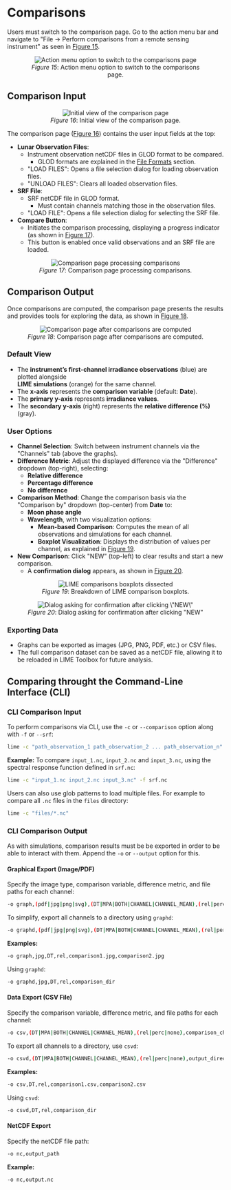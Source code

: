 # Comparisons

Users must switch to the comparison page. Go to the action menu bar and navigate
to "File → Perform comparisons from a remote sensing instrument" as seen in [Figure 15](#fig-15).

<figure align="center" id="fig-15">
    <img src="../../images/user_guide/action_to_comparisons.png" alt="Action menu option to switch to the comparisons page"/>
    <figcaption><i>Figure 15</i>: Action menu option to switch to the comparisons page.</figcaption>
</figure>

## Comparison Input

<figure align="center" id="fig-16">
    <img src="../../images/user_guide/initial_comparison_page.png" alt="Initial view of the comparison page"/>
    <figcaption><i>Figure 16</i>: Initial view of the comparison page.</figcaption>
</figure>

The comparison page ([Figure 16](#fig-16)) contains the user input fields at the top:
- **Lunar Observation Files**:
  - Instrument observation netCDF files in GLOD format to be compared.
    - GLOD formats are explained in the [File Formats](./formats.md) section.
  - "LOAD FILES": Opens a file selection dialog for loading observation files.
  - "UNLOAD FILES": Clears all loaded observation files.
- **SRF File**:
  - SRF netCDF file in GLOD format.
    - Must contain channels matching those in the observation files.
  - "LOAD FILE": Opens a file selection dialog for selecting the SRF file.
- **Compare Button**:
  - Initiates the comparison processing, displaying a progress indicator (as shown in [Figure 17](#fig-17)).
  - This button is enabled once valid observations and an SRF file are loaded.

<figure align="center" id="fig-17">
    <img src="../../images/user_guide/processing_comparison_page.png" alt="Comparison page processing comparisons"/>
    <figcaption><i>Figure 17</i>: Comparison page processing comparisons.</figcaption>
</figure>

## Comparison Output

Once comparisons are computed, the comparison page presents the results and
provides tools for exploring the data, as shown in [Figure 18](#fig-18).

<figure align="center" id="fig-18">
    <img src="../../images/user_guide/comparison_finished.png" alt="Comparison page after comparisons are computed"/>
    <figcaption><i>Figure 18</i>: Comparison page after comparisons are computed.</figcaption>
</figure>

### Default View
- The **instrument’s first-channel irradiance observations** (blue) are plotted alongside  
  **LIME simulations** (orange) for the same channel.
- The **x-axis** represents the **comparison variable** (default: **Date**).
- The **primary y-axis** represents **irradiance values**.
- The **secondary y-axis** (right) represents the **relative difference (%)** (gray).

### User Options
- **Channel Selection**: Switch between instrument channels via the "Channels" tab (above the graphs).
- **Difference Metric**: Adjust the displayed difference via the "Difference" dropdown (top-right), selecting:
  - **Relative difference**
  - **Percentage difference**
  - **No difference**
- **Comparison Method**: Change the comparison basis via the "Comparison by" dropdown (top-center) from **Date** to:
  - **Moon phase angle**
  - **Wavelength**, with two visualization options:
    - **Mean-based Comparison**: Computes the mean of all observations and simulations for each channel.
    - **Boxplot Visualization**: Displays the distribution of values per channel, as explained in [Figure 19](#fig-19).
- **New Comparison**: Click "NEW" (top-left) to clear results and start a new comparison.  
  - A **confirmation dialog** appears, as shown in [Figure 20](#fig-20).

<figure align="center" id="fig-19">
    <img src="../../images/user_guide/boxplot_meaning.png" alt="LIME comparisons boxplots dissected"/>
    <figcaption><i>Figure 19</i>: Breakdown of LIME comparison boxplots.</figcaption>
</figure>


<figure align="center" id="fig-20">
    <img src="../../images/user_guide/clear_comparison.png" alt='Dialog asking for confirmation after clicking \"NEW\"'/>
    <figcaption><i>Figure 20</i>: Dialog asking for confirmation after clicking "NEW"</figcaption>
</figure>


### Exporting Data
- Graphs can be exported as images (JPG, PNG, PDF, etc.) or CSV files.
- The full comparison dataset can be saved as a netCDF file, allowing it to be reloaded in LIME Toolbox for future analysis.

## Comparing throught the Command-Line Interface (CLI)

### CLI Comparison Input

To perform comparisons via CLI, use the `-c` or `--comparison` option along with `-f` or `--srf`:
```sh
lime -c "path_observation_1 path_observation_2 ... path_observation_n" -f path_srf
```

**Example:**
To compare `input_1.nc`, `input_2.nc` and `input_3.nc`, using the spectral response function
defined in `srf.nc`:
```sh
lime -c "input_1.nc input_2.nc input_3.nc" -f srf.nc
```

Users can also use glob patterns to load multiple files.
For example to compare all `.nc` files in the `files` directory:
```sh
lime -c "files/*.nc" 
```

### CLI Comparison Output

As with simulations, comparison results must be be exported in order to be able to interact
with them. Append the `-o` or `--output` option for this.

#### Graphical Export (Image/PDF)
Specify the image type, comparison variable, difference metric, and file paths for each channel:
```sh
-o graph,(pdf|jpg|png|svg),(DT|MPA|BOTH|CHANNEL|CHANNEL_MEAN),(rel|perc|none),comparison_channel_1,comparison_channel_2,...,comparison_channel_n
```
To simplify, export all channels to a directory using `graphd`:
```sh
-o graphd,(pdf|jpg|png|svg),(DT|MPA|BOTH|CHANNEL|CHANNEL_MEAN),(rel|perc|none),output_directory
```

**Examples:**
```sh
-o graph,jpg,DT,rel,comparison1.jpg,comparison2.jpg
```
Using `graphd`:
```sh
-o graphd,jpg,DT,rel,comparison_dir
```

#### Data Export (CSV File)
Specify the comparison variable, difference metric, and file paths for each channel:
```sh
-o csv,(DT|MPA|BOTH|CHANNEL|CHANNEL_MEAN),(rel|perc|none),comparison_channel_1,comparison_channel_2,...,comparison_channel_n
```
To export all channels to a directory, use `csvd`:
```sh
-o csvd,(DT|MPA|BOTH|CHANNEL|CHANNEL_MEAN),(rel|perc|none),output_directory
```

**Examples:**
```sh
-o csv,DT,rel,comparison1.csv,comparison2.csv
```
Using `csvd`:
```sh
-o csvd,DT,rel,comparison_dir
```

#### NetCDF Export
Specify the netCDF file path:
```sh
-o nc,output_path
```

**Example:**
```sh
-o nc,output.nc
```
